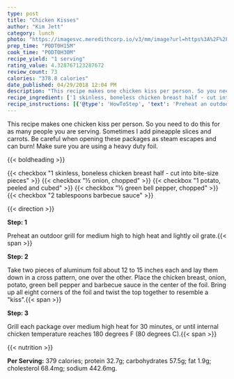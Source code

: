 ```yaml
---
type: post
title: "Chicken Kisses"
author: "Kim Jett"
category: lunch
photo: "https://imagesvc.meredithcorp.io/v3/mm/image?url=https%3A%2F%2Fimages.media-allrecipes.com%2Fuserphotos%2F601867.jpg"
prep_time: "P0DT0H15M"
cook_time: "P0DT0H30M"
recipe_yield: "1 serving"
rating_value: 4.328767123287672
review_count: 73
calories: "378.8 calories"
date_published: 04/29/2018 12:04 PM
description: "This recipe makes one chicken kiss per person. So you need to do this for as many people you are serving. Sometimes I add pineapple slices and carrots. Be careful when opening these packages as steam escapes and can burn! Make sure you are using a heavy duty foil."
recipe_ingredient: ['1 skinless, boneless chicken breast half - cut into bite-size pieces', '½ onion, chopped', '1 potato, peeled and cubed', '½ green bell pepper, chopped', '2 tablespoons barbecue sauce']
recipe_instructions: [{'@type': 'HowToStep', 'text': 'Preheat an outdoor grill for medium high to high heat and lightly oil grate.\n'}, {'@type': 'HowToStep', 'text': 'Take two pieces of aluminum foil about 12 to 15 inches each and lay them down in a cross pattern, one over the other. Place the chicken breast, onion, potato, green bell pepper and barbecue sauce in the center of the foil. Bring up all eight corners of the foil and twist the top together to resemble a "kiss".\n'}, {'@type': 'HowToStep', 'text': 'Grill each package over medium high heat for 30 minutes, or until internal chicken temperature reaches 180 degrees F (80 degrees C).\n'}]
---
```


This recipe makes one chicken kiss per person. So you need to do this for as many people you are serving. Sometimes I add pineapple slices and carrots. Be careful when opening these packages as steam escapes and can burn! Make sure you are using a heavy duty foil. 

{{< boldheading >}}

{{< checkbox "1  skinless, boneless chicken breast half - cut into bite-size pieces" >}}
{{< checkbox "½  onion, chopped" >}}
{{< checkbox "1  potato, peeled and cubed" >}}
{{< checkbox "½  green bell pepper, chopped" >}}
{{< checkbox "2 tablespoons barbecue sauce" >}}


{{< direction >}}

**Step: 1**

Preheat an outdoor grill for medium high to high heat and lightly oil grate.{{< span >}}

**Step: 2**

Take two pieces of aluminum foil about 12 to 15 inches each and lay them down in a cross pattern, one over the other. Place the chicken breast, onion, potato, green bell pepper and barbecue sauce in the center of the foil. Bring up all eight corners of the foil and twist the top together to resemble a "kiss".{{< span >}}

**Step: 3**

Grill each package over medium high heat for 30 minutes, or until internal chicken temperature reaches 180 degrees F (80 degrees C).{{< span >}}

{{< nutrition >}}

**Per Serving:** 379 calories; protein 32.7g; carbohydrates 57.5g; fat 1.9g; cholesterol 68.4mg; sodium 442.6mg.